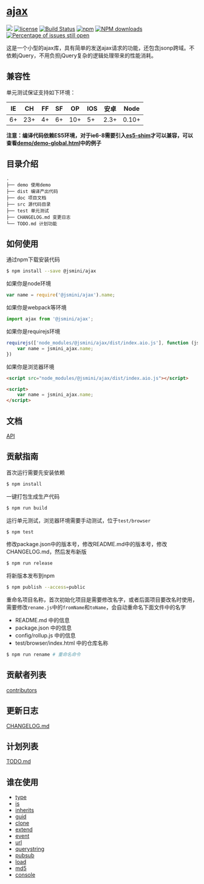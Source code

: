 # [ajax](https://github.com/jsmini/ajax) 

[![](https://img.shields.io/badge/Powered%20by-jslib%20ajax-brightgreen.svg)](https://github.com/yanhaijing/jslib-ajax)
[![license](https://img.shields.io/badge/license-MIT-blue.svg)](https://github.com/jsmini/ajax/blob/master/LICENSE)
[![Build Status](https://travis-ci.org/jsmini/ajax.svg?branch=master)](https://travis-ci.org/jsmini/ajax)
[![npm](https://img.shields.io/badge/npm-0.1.0-orange.svg)](https://www.npmjs.com/package/@jsmini/ajax)
[![NPM downloads](http://img.shields.io/npm/dm/@jsmini/ajax.svg?style=flat-square)](http://www.npmtrends.com/@jsmini/ajax)
[![Percentage of issues still open](http://isitmaintained.com/badge/open/jsmini/ajax.svg)](http://isitmaintained.com/project/jsmini/ajax "Percentage of issues still open")

这是一个小型的ajax库，具有简单的发送ajax请求的功能，还包含jsonp跨域。不依赖jQuery，不用负担jQuery复杂的逻辑处理带来的性能消耗。

## 兼容性
单元测试保证支持如下环境：

| IE   | CH   | FF   | SF   | OP   | IOS  | 安卓   | Node  |
| ---- | ---- | ---- | ---- | ---- | ---- | ---- | ----- |
| 6+   | 23+  | 4+   | 6+   | 10+  | 5+   | 2.3+ | 0.10+ |

**注意：编译代码依赖ES5环境，对于ie6-8需要引入[es5-shim](http://github.com/es-shims/es5-shim/)才可以兼容，可以查看[demo/demo-global.html](../demo/demo-global.html)中的例子**

## 目录介绍

```
.
├── demo 使用demo
├── dist 编译产出代码
├── doc 项目文档
├── src 源代码目录
├── test 单元测试
├── CHANGELOG.md 变更日志
└── TODO.md 计划功能
```

## 如何使用
通过npm下载安装代码

```bash
$ npm install --save @jsmini/ajax
```

如果你是node环境

```js
var name = require('@jsmini/ajax').name;
```

如果你是webpack等环境

```js
import ajax from '@jsmini/ajax';
```

如果你是requirejs环境

```js
requirejs(['node_modules/@jsmini/ajax/dist/index.aio.js'], function (jsmini_ajax) {
    var name = jsmini_ajax.name;
})
```

如果你是浏览器环境

```html
<script src="node_modules/@jsmini/ajax/dist/index.aio.js"></script>

<script>
    var name = jsmini_ajax.name;
</script>
```

## 文档
[API](https://github.com/jsmini/ajax/blob/master/doc/api.md)

## 贡献指南
首次运行需要先安装依赖

```bash
$ npm install
```

一键打包生成生产代码

```bash
$ npm run build
```

运行单元测试，浏览器环境需要手动测试，位于`test/browser`

```bash
$ npm test
```

修改package.json中的版本号，修改README.md中的版本号，修改CHANGELOG.md，然后发布新版

```bash
$ npm run release
```

将新版本发布到npm

```bash
$ npm publish --access=public
```

重命名项目名称，首次初始化项目是需要修改名字，或者后面项目要改名时使用，需要修改`rename.js`中的`fromName`和`toName`，会自动重命名下面文件中的名字

- README.md 中的信息
- package.json 中的信息
- config/rollup.js 中的信息
- test/browser/index.html 中的仓库名称

```bash
$ npm run rename # 重命名命令
```

## 贡献者列表
[contributors](https://github.com/jsmini/ajax/graphs/contributors)

## 更新日志
[CHANGELOG.md](https://github.com/jsmini/ajax/blob/master/CHANGELOG.md)

## 计划列表
[TODO.md](https://github.com/jsmini/ajax/blob/master/TODO.md)

## 谁在使用

- [type](https://github.com/jsmini/type)
- [is](https://github.com/jsmini/is)
- [inherits](https://github.com/jsmini/inherits)
- [guid](https://github.com/jsmini/guid)
- [clone](https://github.com/jsmini/clone)
- [extend](https://github.com/jsmini/extend)
- [event](https://github.com/jsmini/event)
- [url](https://github.com/jsmini/url)
- [querystring](https://github.com/jsmini/querystring)
- [pubsub](https://github.com/jsmini/pubsub)
- [load](https://github.com/jsmini/load)
- [md5](https://github.com/jsmini/md5)
- [console](https://github.com/jsmini/console)
